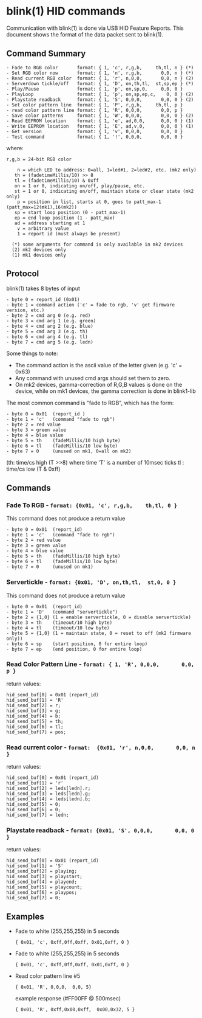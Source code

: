 
blink(1) HID commands
=====================

Communication with blink(1) is done via USB HID Feature Reports.
This document shows the format of the data packet sent to blink(1).


## Command Summary ##

    - Fade to RGB color       format: { 1, 'c', r,g,b,     th,tl, n } (*)
    - Set RGB color now       format: { 1, 'n', r,g,b,       0,0, n } (*)
    - Read current RGB color  format: { 1, 'r', n,0,0,       0,0, n } (2)
    - Serverdown tickle/off   format: { 1, 'D', on,th,tl,  st,sp,ep } (*)
    - Play/Pause              format: { 1, 'p', on,sp,0,     0,0, 0 }
    - PlayLoop                format: { 1, 'p', on,sp,ep,c,    0, 0 } (2)
    - Playstate readback      format: { 1, 'S', 0,0,0,       0,0, 0 } (2)
    - Set color pattern line  format: { 1, 'P', r,g,b,     th,tl, p }
    - read color pattern line format: { 1, 'R', 0,0,0,       0,0, p }
    - Save color patterns     format: { 1, 'W', 0,0,0,       0,0, 0 } (2)
    - Read EEPROM location    format: { 1, 'e', ad,0,0,      0,0, 0 } (1)
    - Write EEPROM location   format: { 1, 'E', ad,v,0,      0,0, 0 } (1)
    - Get version             format: { 1, 'v', 0,0,0,       0,0, 0 }
    - Test command            format: { 1, '!', 0,0,0,       0,0, 0 }

where:

    r,g,b = 24-bit RGB color
    
        n = which LED to address: 0=all, 1=led#1, 2=led#2, etc. (mk2 only)
       th = (fadetimeMillis/10) >> 8
       tl = (fadetimeMillis/10) & 0xff
       on = 1 or 0, indicating on/off, play/pause, etc.
       st = 1 or 0, indicating on/off, maintain state or clear state (mk2 only)
        p = position in list, starts at 0, goes to patt_max-1 (patt_max=12(mk1),16(mk2))
       sp = start loop position (0 - patt_max-1)
       ep = end loop position (1 - patt_max)
       ad = address starting at 1
        v = arbitrary value
        1 = report id (must always be present)

      (*) some arguments for command is only available in mk2 devices
      (2) mk2 devices only
      (1) mk1 devices only


Protocol
--------

blink(1) takes 8 bytes of input

    - byte 0 = report_id (0x01)
    - byte 1 = command action ('c' = fade to rgb, 'v' get firmware version, etc.)
    - byte 2 = cmd arg 0 (e.g. red)
    - byte 3 = cmd arg 1 (e.g. green)
    - byte 4 = cmd arg 2 (e.g. blue)
    - byte 5 = cmd arg 3 (e.g. th)
    - byte 6 = cmd arg 4 (e.g. tl)
    - byte 7 = cmd arg 5 (e.g. ledn)

Some things to note:

- The command action is the ascii value of the letter given (e.g. 'c' = 0x63)
- Any command with unused cmd args should set them to zero.
- On mk2 devices, gamma-correction of R,G,B values is done on the device,
  while on mk1 devices, the gamma correction is done in blink1-lib


The most common command is "fade to RGB", which has the form:

    - byte 0 = 0x01  (report_id )
    - byte 1 = 'c'   (command "fade to rgb")
    - byte 2 = red value
    - byte 3 = green value
    - byte 4 = blue value
    - byte 5 = th    (fadeMillis/10 high byte)
    - byte 6 = tl    (fadeMillis/10 low byte)
    - byte 7 = 0     (unused on mk1, 0=all on mk2) 

(th: time/cs high (T >>8)  where time 'T' is a number of 10msec ticks
tl : time/cs low (T & 0xff)


Commands
--------

### Fade To RGB - `format: {0x01, 'c', r,g,b,    th,tl, 0 }`

This command does not produce a return value

    - byte 0 = 0x01  (report_id)
    - byte 1 = 'c'   (command "fade to rgb")
    - byte 2 = red value
    - byte 3 = green value
    - byte 4 = blue value
    - byte 5 = th    (fadeMillis/10 high byte)
    - byte 6 = tl    (fadeMillis/10 low byte)
    - byte 7 = 0     (unused on mk1)

### Servertickle - `format: {0x01, 'D', on,th,tl,  st,0, 0 }`

This command does not produce a return value

    - byte 0 = 0x01  (report_id)
    - byte 1 = 'D'   (command "servertickle")
    - byte 2 = {1,0} (1 = enable servertickle, 0 = disable servertickle)
    - byte 3 = th    (timeout/10 high byte)
    - byte 4 = tl    (timeout/10 low byte)
    - byte 5 = {1,0} (1 = maintain state, 0 = reset to off (mk2 firmware only))
    - byte 6 = sp    (start position, 0 for entire loop)
    - byte 7 = ep    (end position, 0 for entire loop)

### Read Color Pattern Line - `format: { 1, 'R', 0,0,0,       0,0, p }`

return values:

    hid_send_buf[0] = 0x01 (report_id)
    hid_send_buf[1] = 'R'
    hid_send_buf[2] = r;
    hid_send_buf[3] = g;
    hid_send_buf[4] = b;
    hid_send_buf[5] = th;
    hid_send_buf[6] = tl;
    hid_send_buf[7] = pos;


### Read current color - `format:  {0x01, 'r', n,0,0,       0,0, n }` 

return values:

    hid_send_buf[0] = 0x01 (report_id)
    hid_send_buf[1] = 'r'
    hid_send_buf[2] = leds[ledn].r;
    hid_send_buf[3] = leds[ledn].g;
    hid_send_buf[4] = leds[ledn].b;
    hid_send_buf[5] = 0;
    hid_send_buf[6] = 0;
    hid_send_buf[7] = ledn;


### Playstate readback - `format: {0x01, 'S', 0,0,0,       0,0, 0 }` 

return values:
    
    hid_send_buf[0] = 0x01 (report_id)
    hid_send_buf[1] = 'S'
    hid_send_buf[2] = playing;
    hid_send_buf[3] = playstart;
    hid_send_buf[4] = playend;
    hid_send_buf[5] = playcount;
    hid_send_buf[6] = playpos;
    hid_send_buf[7] = 0;
        


Examples
--------

* Fade to white (255,255,255) in 5 seconds

  `{ 0x01, 'c', 0xff,0ff,0xff, 0x01,0xff, 0 }`


* Fade to white (255,255,255) in 5 seconds

  `{ 0x01, 'c', 0xff,0ff,0xff, 0x01,0xff, 0 }`

* Read color pattern line #5

  `{ 0x01, 'R', 0,0,0,  0,0, 5}`

  example response (#FF00FF @ 500msec)

  `{ 0x01, 'R', 0xff,0x00,0xff,  0x00,0x32, 5 }`


